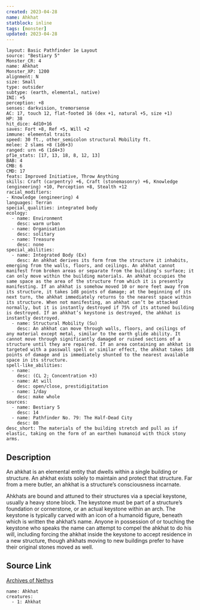```yaml
---
created: 2023-04-28
name: Ahkhat
statblock: inline
tags: [monster]
updated: 2023-04-28
---
```

```statblock
layout: Basic Pathfinder 1e Layout
source: "Bestiary 5"
Monster_CR: 4
name: Ahkhat
Monster_XP: 1200
alignment: N
size: Small
type: outsider
subtype: (earth, elemental, native)
INI: +5
perception: +8
senses: darkvision, tremorsense
AC: 17, touch 12, flat-footed 16 (dex +1, natural +5, size +1)
HP: 38
hit_dice: 4d10+16
saves: Fort +8, Ref +5, Will +2
immune: elemental traits
speed: 30 ft., other_semicolon structural Mobility ft.
melee: 2 slams +8 (1d6+3)
ranged: urn +6 (1d4+3)
pf1e_stats: [17, 13, 18, 8, 12, 13]
BAB: 4
CMB: 6
CMD: 17
feats: Improved Initiative, Throw Anything
skills: Craft (carpentry) +6, Craft (stonemasonry) +6, Knowledge (engineering) +10, Perception +8, Stealth +12
racial_modifiers:
- Knowledge (engineering) 4
languages: Terran
special_qualities: integrated body
ecology:
  - name: Environment
    desc: warm urban
  - name: Organisation
    desc: solitary
  - name: Treasure
    desc: none
special_abilities:
  - name: Integrated Body (Ex)
    desc: An ahkhat derives its form from the structure it inhabits, emerging from the walls, floors, and ceilings. An ahkhat cannot manifest from broken areas or separate from the building’s surface; it can only move within the building materials. An ahkhat occupies the same space as the area of the structure from which it is presently manifesting. If an ahkhat is somehow moved 10 or more feet away from its structure, it takes 1d8 points of damage; at the beginning of its next turn, the ahkhat immediately returns to the nearest space within its structure. When not manifesting, an ahkhat can’t be attacked normally, but it is instantly destroyed if 75% of its attuned building is destroyed. If an ahkhat’s keystone is destroyed, the ahkhat is instantly destroyed.
  - name: Structural Mobility (Su)
    desc: An ahkhat can move through walls, floors, and ceilings of any material except metal, similar to the earth glide ability. It cannot move through significantly damaged or ruined sections of a structure until they are repaired. If an area containing an ahkhat is targeted with a passwall spell or similar effect, the ahkhat takes 1d8 points of damage and is immediately shunted to the nearest available space in its structure.
spell-like_abilities:
  - name:
    desc: (CL 2; Concentration +3)
  - name: At will
    desc: open/close, prestidigitation
  - name: 1/day
    desc: make whole
sources:
  - name: Bestiary 5
    desc: 14
  - name: Pathfinder No. 79: The Half-Dead City
    desc: 80
desc_short: The materials of the building stretch and pull as if elastic, taking on the form of an earthen humanoid with thick stony arms.
```
## Description
An ahkhat is an elemental entity that dwells within a single building or structure. An ahkhat exists solely to maintain and protect that structure. Far from a mere butler, an ahkhat is a structure’s consciousness incarnate.

Ahkhats are bound and attuned to their structures via a special keystone, usually a heavy stone block. The keystone must be part of a structure’s foundation or cornerstone, or an actual keystone within an arch. The keystone is typically carved with an icon of a humanoid figure, beneath which is written the ahkhat’s name. Anyone in possession of or touching the keystone who speaks the name can attempt to compel the ahkhat to do his will, including forcing the ahkhat inside the keystone to accept residence in a new structure, though ahkhats moving to new buildings prefer to have their original stones moved as well.
## Source Link
[Archives of Nethys](https://aonprd.com/MonsterDisplay.aspx?ItemName=Ahkhat)
```encounter-table
name: Ahkhat
creatures:
  - 1: Ahkhat
```
